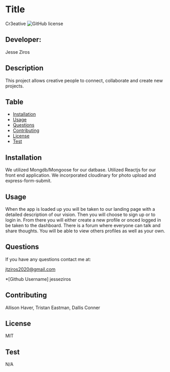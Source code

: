 # Title
  Cr3eative
  ![GitHub license](https://img.shields.io/badge/license-MIT-blueviolet.svg)

  ## Developer:
  Jesse Ziros

  ## Description
  This project allows creative people to connect, collaborate and create new projects.

  ## Table
  * [Installation](##Installation)
  * [Usage](##Usage)
  * [Questions](##Questions)
  * [Contributing](##Contributing)
  * [License](##License)
  * [Test](##Test)

  ## Installation
  We utilized Mongdb/Mongoose for our datbase. Utilized Reactjs for our front end application. We incorporated cloudinary for photo upload and express-form-submit.

  ## Usage
  When the app is loaded up you will be taken to our landing page with a detailed description of our vision. Then you will choose to sign up or to login in. From there you will either create a new profile or onced logged in be taken to the dashboard. There is a forum where everyone can talk and share thoughts. You will be able to view others profiles as well as your own.

  ## Questions
  If you have any questions contact me at:

  jtziros2020@gmail.com
  
  *[Github Username]
  jesseziros

  ## Contributing
  Allison Haver, Tristan Eastman, Dallis Conner

  ## License
  MIT

  ## Test
  N/A
